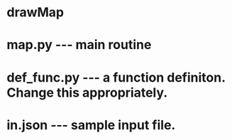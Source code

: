 # drawMap

# map.py --- main routine
# def_func.py --- a function definiton. Change this appropriately.
# in.json --- sample input file.

